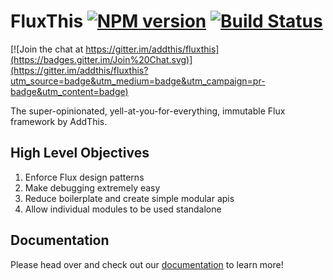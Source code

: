 # FluxThis [![NPM version](http://img.shields.io/npm/v/fluxthis.svg)](https://www.npmjs.com/package/fluxthis) [![Build Status](https://travis-ci.org/addthis/fluxthis.svg?branch=master)](https://travis-ci.org/addthis/fluxthis) 

[![Join the chat at https://gitter.im/addthis/fluxthis](https://badges.gitter.im/Join%20Chat.svg)](https://gitter.im/addthis/fluxthis?utm_source=badge&utm_medium=badge&utm_campaign=pr-badge&utm_content=badge)


The super-opinionated, yell-at-you-for-everything, immutable Flux framework by
AddThis.

## High Level Objectives

1. Enforce Flux design patterns
2. Make debugging extremely easy
3. Reduce boilerplate and create simple modular apis
4. Allow individual modules to be used standalone

## Documentation

Please head over and check out our [documentation](fluxthis.io/#/docs/about) to learn more!
